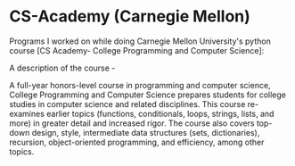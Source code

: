 # CS-Academy (Carnegie Mellon)


Programs I worked on while doing Carnegie Mellon University's python course [CS Academy- College Programming and Computer Science]:

A description of the course -

A full-year honors-level course in programming and computer science, College Programming and Computer Science prepares students for college studies in computer science and related disciplines. This course re-examines earlier topics (functions, conditionals, loops, strings, lists, and more) in greater detail and increased rigor.
The course also covers top-down design, style, intermediate data structures (sets, dictionaries), recursion, object-oriented programming, and efficiency, among other topics.
